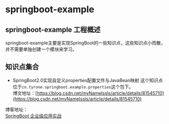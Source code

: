 # springboot-example

## springboot-example 工程概述
springboot-example主要是实现SpringBoot的一些知识点，这些知识点小而散，并不需要单独创建一个模块来学习。

## 知识点集合

- SpringBoot2.0实现自定义properties配置文件与JavaBean映射
这个知识点位于`cn.tyrone.springboot.example.properties`这个包下。<br >
博文地址：[https://blog.csdn.net/myNameIssls/article/details/81545710](https://blog.csdn.net/myNameIssls/article/details/81545710)<br >



博客地址： <br>
[SpringBoot 企业级应用实战](https://blog.csdn.net/column/details/14078.html) <br>










